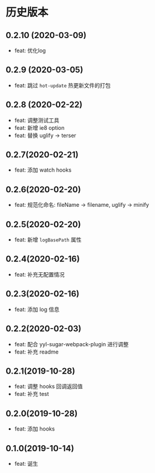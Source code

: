 # 历史版本
## 0.2.10 (2020-03-09)
* feat: 优化log

## 0.2.9 (2020-03-05)
* feat: 跳过 `hot-update` 热更新文件的打包

## 0.2.8 (2020-02-22)
* feat: 调整测试工具
* feat: 新增 ie8 option
* feat: 替换 uglify -> terser

## 0.2.7(2020-02-21)
* feat: 添加 watch hooks

## 0.2.6(2020-02-20)
* feat: 规范化命名: fileName -> filename, uglify -> minify

## 0.2.5(2020-02-20)
* feat: 新增 `logBasePath` 属性

## 0.2.4(2020-02-16)
* feat: 补充无配置情况

## 0.2.3(2020-02-16)
* feat: 添加 log 信息

## 0.2.2(2020-02-03)
* feat: 配合 yyl-sugar-webpack-plugin 进行调整
* feat: 补充 readme

## 0.2.1(2019-10-28)
* feat: 调整 hooks 回调返回值
* feat: 补充 test

## 0.2.0(2019-10-28)
* feat: 添加 hooks

## 0.1.0(2019-10-14)
* feat: 诞生